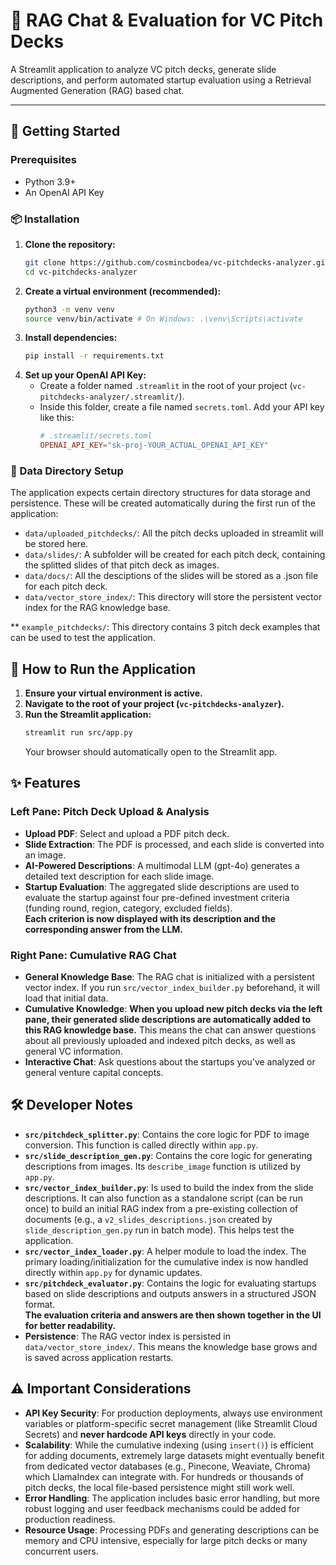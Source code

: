 # 💼 RAG Chat & Evaluation for VC Pitch Decks

A Streamlit application to analyze VC pitch decks, generate slide descriptions, and perform automated startup evaluation using a Retrieval Augmented Generation (RAG) based chat.

---
## 🚀 Getting Started

### Prerequisites
* Python 3.9+
* An OpenAI API Key

### 📦 Installation
1.  **Clone the repository:**
    ```bash
    git clone https://github.com/cosmincbodea/vc-pitchdecks-analyzer.git
    cd vc-pitchdecks-analyzer
    ```
2.  **Create a virtual environment (recommended):**
    ```bash
    python3 -m venv venv
    source venv/bin/activate # On Windows: .\venv\Scripts\activate
    ```
3.  **Install dependencies:**
    ```bash
    pip install -r requirements.txt
    ```
4.  **Set up your OpenAI API Key:**
    * Create a folder named `.streamlit` in the root of your project (`vc-pitchdecks-analyzer/.streamlit/`).
    * Inside this folder, create a file named `secrets.toml`. Add your API key like this:
        ```toml
        # .streamlit/secrets.toml
        OPENAI_API_KEY="sk-proj-YOUR_ACTUAL_OPENAI_API_KEY"
        ```

### 📂 Data Directory Setup
The application expects certain directory structures for data storage and persistence. These will be created automatically during the first run of the application:
* `data/uploaded_pitchdecks/`: All the pitch decks uploaded in streamlit will be stored here.
* `data/slides/`: A subfolder will be created for each pitch deck, containing the splitted slides of that pitch deck as images.
* `data/docs/`: All the desciptions of the slides will be stored as a .json file for each pitch deck.
* `data/vector_store_index/`: This directory will store the persistent vector index for the RAG knowledge base.

** `example_pitchdecks/`: This directory contains 3 pitch deck examples that can be used to test the application.

## 🏃 How to Run the Application
1.  **Ensure your virtual environment is active.**
2.  **Navigate to the root of your project (`vc-pitchdecks-analyzer`).**
3.  **Run the Streamlit application:**
    ```bash
    streamlit run src/app.py
    ```
    Your browser should automatically open to the Streamlit app.

## ✨ Features

### Left Pane: Pitch Deck Upload & Analysis
* **Upload PDF**: Select and upload a PDF pitch deck.
* **Slide Extraction**: The PDF is processed, and each slide is converted into an image.
* **AI-Powered Descriptions**: A multimodal LLM (gpt-4o) generates a detailed text description for each slide image.
* **Startup Evaluation**: The aggregated slide descriptions are used to evaluate the startup against four pre-defined investment criteria (funding round, region, category, excluded fields).  
  **Each criterion is now displayed with its description and the corresponding answer from the LLM.**

### Right Pane: Cumulative RAG Chat
* **General Knowledge Base**: The RAG chat is initialized with a persistent vector index. If you run `src/vector_index_builder.py` beforehand, it will load that initial data.
* **Cumulative Knowledge**: **When you upload new pitch decks via the left pane, their generated slide descriptions are automatically added to this RAG knowledge base.** This means the chat can answer questions about all previously uploaded and indexed pitch decks, as well as general VC information.
* **Interactive Chat**: Ask questions about the startups you've analyzed or general venture capital concepts.

## 🛠️ Developer Notes
* **`src/pitchdeck_splitter.py`**: Contains the core logic for PDF to image conversion. This function is called directly within `app.py`.
* **`src/slide_description_gen.py`**: Contains the core logic for generating descriptions from images. Its `describe_image` function is utilized by `app.py`.
* **`src/vector_index_builder.py`**: Is used to build the index from the slide descriptions. It can also function as a standalone script (can be run once) to build an initial RAG index from a pre-existing collection of documents (e.g., a `v2_slides_descriptions.json` created by `slide_description_gen.py` run in batch mode). This helps test the application.
* **`src/vector_index_loader.py`**: A helper module to load the index. The primary loading/initialization for the cumulative index is now handled directly within `app.py` for dynamic updates.
* **`src/pitchdeck_evaluator.py`**: Contains the logic for evaluating startups based on slide descriptions and outputs answers in a structured JSON format.  
  **The evaluation criteria and answers are then shown together in the UI for better readability.**
* **Persistence**: The RAG vector index is persisted in `data/vector_store_index/`. This means the knowledge base grows and is saved across application restarts.

## ⚠️ Important Considerations
* **API Key Security**: For production deployments, always use environment variables or platform-specific secret management (like Streamlit Cloud Secrets) and **never hardcode API keys** directly in your code.
* **Scalability**: While the cumulative indexing (using `insert()`) is efficient for adding documents, extremely large datasets might eventually benefit from dedicated vector databases (e.g., Pinecone, Weaviate, Chroma) which LlamaIndex can integrate with. For hundreds or thousands of pitch decks, the local file-based persistence might still work well.
* **Error Handling**: The application includes basic error handling, but more robust logging and user feedback mechanisms could be added for production readiness.
* **Resource Usage**: Processing PDFs and generating descriptions can be memory and CPU intensive, especially for large pitch decks or many concurrent users.
